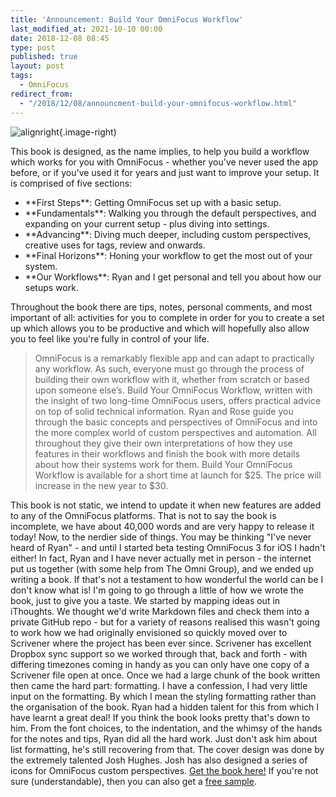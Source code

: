 ```yaml
---
title: 'Announcement: Build Your OmniFocus Workflow'
last_modified_at: 2021-10-10 00:00
date: 2018-12-08 08:45
type: post
published: true
layout: post
tags:
  - OmniFocus
redirect_from:
  - "/2018/12/08/announcment-build-your-omnifocus-workflow.html"
---
```

![alignright](https://resources.rosemaryorchard.com/images/blog/announcment-build-your-omnifocus-workflow/build-your-omnifocus-workflow.png){.image-right)

<!--more-->

This book is designed, as the name implies, to help you build a workflow which works for you with OmniFocus - whether you've never used the app before, or if you've used it for years and just want to improve your setup. It is comprised of five sections:  
<ul>
<li>**First Steps**: Getting OmniFocus set up with a basic setup.</li>
<li>**Fundamentals**: Walking you through the default perspectives, and expanding on your current setup - plus diving into settings.</li>
<li>**Advancing**: Diving much deeper, including custom perspectives, creative uses for tags, review and onwards.</li>
<li>**Final Horizons**: Honing your workflow to get the most out of your system.</li>
<li>**Our Workflows**: Ryan and I get personal and tell you about how our setups work.</li>
</ul>
Throughout the book there are tips, notes, personal comments, and most important of all: activities for you to complete in order for you to create a set up which allows you to be productive and which will hopefully also allow you to feel like you're fully in control of your life.  
<blockquote>OmniFocus is a remarkably flexible app and can adapt to practically any workflow. As such, everyone must go through the process of building their own workflow with it, whether from scratch or based upon someone else’s. Build Your OmniFocus Workflow, written with the insight of two long-time OmniFocus users, offers practical advice on top of solid technical information. Ryan and Rose guide you through the basic concepts and perspectives of OmniFocus and into the more complex world of custom perspectives and automation. All throughout they give their own interpretations of how they use features in their workflows and finish the book with more details about how their systems work for them.  
Build Your OmniFocus Workflow is available for a short time at launch for $25. The price will increase in the new year to $30.  </blockquote>
This book is not static, we intend to update it when new features are added to any of the OmniFocus platforms. That is not to say the book is incomplete, we have about 40,000 words and are very happy to release it today!  
Now, to the nerdier side of things. You may be thinking "I've never heard of Ryan" - and until I started beta testing OmniFocus 3 for iOS I hadn't either! In fact, Ryan and I have never actually met in person - the internet put us together (with some help from The Omni Group), and we ended up writing a book. If that's not a testament to how wonderful the world can be I don't know what is! I'm going to go through a little of how we wrote the book, just to give you a taste.  
We started by mapping ideas out in iThoughts. We thought we'd write Markdown files and check them into a private GitHub repo - but for a variety of reasons realised this wasn't going to work how we had originally envisioned so quickly moved over to Scrivener where the project has been ever since. Scrivener has excellent Dropbox sync support so we worked through that, back and forth - with differing timezones coming in handy as you can only have one copy of a Scrivener file open at once. Once we had a large chunk of the book written then came the hard part: formatting.  
I have a confession, I had very little input on the formatting. By which I mean the styling formatting rather than the organisation of the book. Ryan had a hidden talent for this from which I have learnt a great deal! If you think the book looks pretty that's down to him. From the font choices, to the indentation, and the whimsy of the hands for the notes and tips, Ryan did all the hard work. Just don't ask him about list formatting, he's still recovering from that.  
The cover design was done by the extremely talented Josh Hughes. Josh has also designed a series of icons for OmniFocus custom perspectives.  
<a href="https://omnifocusbook.com">Get the book here!</a> If you're not sure (understandable), then you can also get a <a href="https://omnifocusbook.com/product/sample-chapter/">free sample</a>.  
